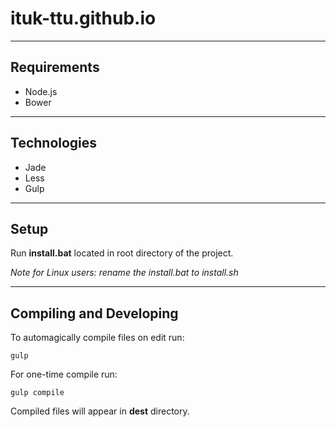 # ituk-ttu.github.io

---

## Requirements

* Node.js
* Bower

---

## Technologies

* Jade
* Less
* Gulp

---

## Setup

Run **install.bat** located in root directory of the project.

*Note for Linux users: rename the install.bat to install.sh*

---

## Compiling and Developing

To automagically compile files on edit run:

    gulp

For one-time compile run:

    gulp compile

Compiled files will appear in **dest** directory.
